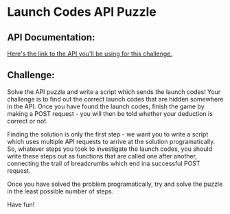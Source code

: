 # Launch Codes API Puzzle

## API Documentation:

[Here's the link to the API you'll be using for this challenge.](https://task-escape-api.herokuapp.com/)

## Challenge:

Solve the API puzzle and write a script which sends the launch codes! Your challenge is to find out the correct launch codes that are hidden somewhere in the API. Once you have found the launch codes, finish the game by making a POST request - you will then be told whether your deduction is correct or not.

Finding the solution is only the first step - we want you to write a script which uses multiple API requests to arrive at the solution programatically. So, whatever steps you took to investigate the launch codes, you should write these steps out as functions that are called one after another, connecting the trail of breadcrumbs which end ina successful POST request.

Once you have solved the problem programatically, try and solve the puzzle in the least possible number of steps.

Have fun!
